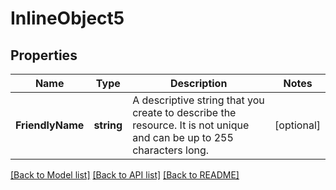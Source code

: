 # InlineObject5

## Properties

Name | Type | Description | Notes
------------ | ------------- | ------------- | -------------
**FriendlyName** | **string** | A descriptive string that you create to describe the resource. It is not unique and can be up to 255 characters long. | [optional] 

[[Back to Model list]](../README.md#documentation-for-models) [[Back to API list]](../README.md#documentation-for-api-endpoints) [[Back to README]](../README.md)


